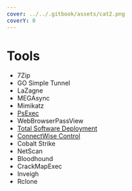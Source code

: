 ```yaml
---
cover: ../../.gitbook/assets/cat2.png
coverY: 0
---
```


# Tools

* 7Zip
* GO Simple Tunnel
* LaZagne
* MEGAsync
* Mimikatz
* [PsExec](../../tools/psexec.md)
* WebBrowserPassView
* [Total Software Deployment](https://www.total-software-deployment.com/)
* [ConnectWise Control](https://control.connectwise.com/)
* Cobalt Strike
* NetScan
* Bloodhound
* CrackMapExec
* Inveigh
* Rclone
